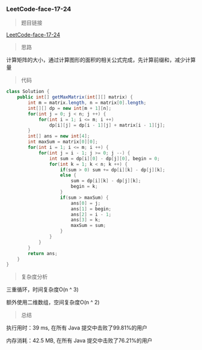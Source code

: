 ### LeetCode-face-17-24

> 题目链接

[LeetCode-face-17-24](https://leetcode-cn.com/problems/max-submatrix-lcci/)

> 思路

计算矩阵的大小，通过计算图形的面积的相关公式完成，先计算前缀和，减少计算量

> 代码

```java
class Solution {
    public int[] getMaxMatrix(int[][] matrix) {
        int m = matrix.length, n = matrix[0].length;
        int[][] dp = new int[m + 1][n];
        for(int j = 0; j < n; j ++) {
            for(int i = 1; i <= m; i ++)
                dp[i][j] = dp[i - 1][j] + matrix[i - 1][j];
        }
        int[] ans = new int[4];
        int maxSum = matrix[0][0];
        for(int i = 1; i <= m; i ++) {
            for(int j = i - 1; j >= 0; j --) {
                int sum = dp[i][0] - dp[j][0], begin = 0;
                for(int k = 1; k < n; k ++) {
                    if(sum > 0) sum += dp[i][k] - dp[j][k];
                    else {
                        sum = dp[i][k] - dp[j][k];
                        begin = k;
                    }
                    if(sum > maxSum) {
                        ans[0] = j;
                        ans[1] = begin;
                        ans[2] = i - 1;
                        ans[3] = k;
                        maxSum = sum;
                    }
                }
            }
        }
        return ans;
    }
}
```

> 复杂度分析

三重循环，时间复杂度O(n ^ 3)

额外使用二维数组，空间复杂度O(n ^ 2)

> 总结

执行用时：39 ms, 在所有 Java 提交中击败了99.81%的用户

内存消耗：42.5 MB, 在所有 Java 提交中击败了76.21%的用户
